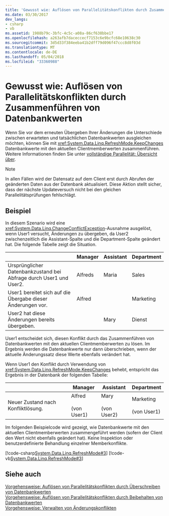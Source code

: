 ```yaml
---
title: 'Gewusst wie: Auflösen von Parallelitätskonflikten durch Zusammenführen von Datenbankwerten'
ms.date: 03/30/2017
dev_langs:
- csharp
- vb
ms.assetid: 1988b79c-3bfc-4c5c-a08a-86cf638bbe17
ms.openlocfilehash: a263afb7daceccecf7153c6e9bcfc68e10638c30
ms.sourcegitcommit: 3d5d33f384eeba41b2dff79d096f47ccc8d8f03d
ms.translationtype: MT
ms.contentlocale: de-DE
ms.lasthandoff: 05/04/2018
ms.locfileid: "33360988"
---
```

# <a name="how-to-resolve-conflicts-by-merging-with-database-values"></a>Gewusst wie: Auflösen von Parallelitätskonflikten durch Zusammenführen von Datenbankwerten
Wenn Sie vor dem erneuten Übergeben Ihrer Änderungen die Unterschiede zwischen erwarteten und tatsächlichen Datenbankwerten ausgleichen möchten, können Sie mit <xref:System.Data.Linq.RefreshMode.KeepChanges> Datenbankwerte mit den aktuellen Clientmemberwerten zusammenführen. Weitere Informationen finden Sie unter [vollständige Parallelität: Übersicht über](../../../../../../docs/framework/data/adonet/sql/linq/optimistic-concurrency-overview.md).  
  
> [!NOTE]
>  In allen Fällen wird der Datensatz auf dem Client erst durch Abrufen der geänderten Daten aus der Datenbank aktualisiert. Diese Aktion stellt sicher, dass der nächste Updateversuch nicht bei den gleichen Parallelitätsprüfungen fehlschlägt.  
  
## <a name="example"></a>Beispiel  
 In diesem Szenario wird eine <xref:System.Data.Linq.ChangeConflictException>-Ausnahme ausgelöst, wenn User1 versucht, Änderungen zu übergeben, da User2 zwischenzeitlich die Assistant-Spalte und die Department-Spalte geändert hat. Die folgende Tabelle zeigt die Situation.  
  
||Manager|Assistant|Department|  
|------|-------------|---------------|----------------|  
|Ursprünglicher Datenbankzustand bei Abfrage durch User1 und User2.|Alfreds|Maria|Sales|  
|User1 bereitet sich auf die Übergabe dieser Änderungen vor.|Alfred||Marketing|  
|User2 hat diese Änderungen bereits übergeben.||Mary|Dienst|  
  
 User1 entscheidet sich, diesen Konflikt durch das Zusammenführen von Datenbankwerten mit den aktuellen Clientmemberwerten zu lösen. Im Ergebnis werden die Datenbankwerte nur dann überschrieben, wenn der aktuelle Änderungssatz diese Werte ebenfalls verändert hat.  
  
 Wenn User1 den Konflikt durch Verwendung von <xref:System.Data.Linq.RefreshMode.KeepChanges> behebt, entspricht das Ergebnis in der Datenbank der folgenden Tabelle:  
  
||Manager|Assistant|Department|  
|------|-------------|---------------|----------------|  
|Neuer Zustand nach Konfliktlösung.|Alfred<br /><br /> (von User1)|Mary<br /><br /> (von User2)|Marketing<br /><br /> (von User1)|  
  
 Im folgenden Beispielcode wird gezeigt, wie Datenbankwerte mit den aktuellen Clientmemberwerten zusammengeführt werden (sofern der Client den Wert nicht ebenfalls geändert hat). Keine Inspektion oder benutzerdefinierte Behandlung einzelner Memberkonflikte.  
  
 [!code-csharp[System.Data.Linq.RefreshMode#3](../../../../../../samples/snippets/csharp/VS_Snippets_Data/system.data.linq.refreshmode/cs/program.cs#3)]
 [!code-vb[System.Data.Linq.RefreshMode#3](../../../../../../samples/snippets/visualbasic/VS_Snippets_Data/system.data.linq.refreshmode/vb/module1.vb#3)]  
  
## <a name="see-also"></a>Siehe auch  
 [Vorgehensweise: Auflösen von Parallelitätskonflikten durch Überschreiben von Datenbankwerten](../../../../../../docs/framework/data/adonet/sql/linq/how-to-resolve-conflicts-by-overwriting-database-values.md)  
 [Vorgehensweise: Auflösen von Parallelitätskonflikten durch Beibehalten von Datenbankwerten](../../../../../../docs/framework/data/adonet/sql/linq/how-to-resolve-conflicts-by-retaining-database-values.md)  
 [Vorgehensweise: Verwalten von Änderungskonflikten](../../../../../../docs/framework/data/adonet/sql/linq/how-to-manage-change-conflicts.md)
